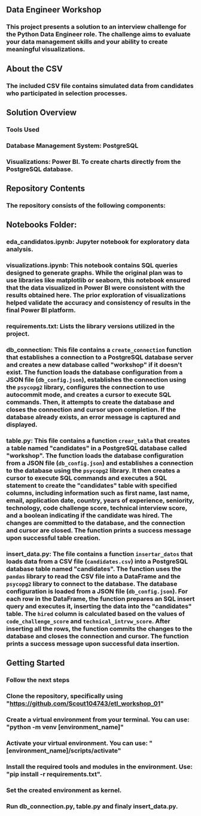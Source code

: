 ## Data Engineer Workshop
### This project presents a solution to an interview challenge for the Python Data Engineer role. The challenge aims to evaluate your data management skills and your ability to create meaningful visualizations.

## About the CSV
### The included CSV file contains simulated data from candidates who participated in selection processes.

## Solution Overview
### Tools Used
### Database Management System: PostgreSQL 

### Visualizations: Power BI. To create charts directly from the PostgreSQL database.

## Repository Contents
### The repository consists of the following components:

## Notebooks Folder:

### eda_candidatos.ipynb: Jupyter notebook for exploratory data analysis.

### visualizations.ipynb: This notebook contains SQL queries designed to generate graphs. While the original plan was to use libraries like matplotlib or seaborn, this notebook ensured that the data visualized in Power BI were consistent with the results obtained here. The prior exploration of visualizations helped validate the accuracy and consistency of results in the final Power BI platform.

### requirements.txt: Lists the library versions utilized in the project.

### db_connection: This file contains a `create_connection` function that establishes a connection to a PostgreSQL database server and creates a new database called "workshop" if it doesn't exist. The function loads the database configuration from a JSON file (`db_config.json`), establishes the connection using the `psycopg2` library, configures the connection to use autocommit mode, and creates a cursor to execute SQL commands. Then, it attempts to create the database and closes the connection and cursor upon completion. If the database already exists, an error message is captured and displayed.

### table.py: This file contains a function `crear_tabla` that creates a table named "candidates" in a PostgreSQL database called "workshop". The function loads the database configuration from a JSON file (`db_config.json`) and establishes a connection to the database using the `psycopg2` library. It then creates a cursor to execute SQL commands and executes a SQL statement to create the "candidates" table with specified columns, including information such as first name, last name, email, application date, country, years of experience, seniority, technology, code challenge score, technical interview score, and a boolean indicating if the candidate was hired. The changes are committed to the database, and the connection and cursor are closed. The function prints a success message upon successful table creation.

### insert_data.py: The file contains a function `insertar_datos` that loads data from a CSV file (`candidates.csv`) into a PostgreSQL database table named "candidates". The function uses the `pandas` library to read the CSV file into a DataFrame and the `psycopg2` library to connect to the database. The database configuration is loaded from a JSON file (`db_config.json`). For each row in the DataFrame, the function prepares an SQL insert query and executes it, inserting the data into the "candidates" table. The `hired` column is calculated based on the values of `code_challenge_score` and `technical_intrvw_score`. After inserting all the rows, the function commits the changes to the database and closes the connection and cursor. The function prints a success message upon successful data insertion.


## Getting Started
### Follow the next steps

### Clone the repository, specifically using "https://github.com/Scout104743/etl_workshop_01"
### Create a virtual environment from your terminal. You can use: "python -m venv [environment_name]"
### Activate your virtual environment. You can use: "[environment_name]/scripts/activate"
### Install the required tools and modules in the environment. Use: "pip install -r requirements.txt".
### Set the created environment as kernel.
### Run db_connection.py, table.py and finaly insert_data.py.
